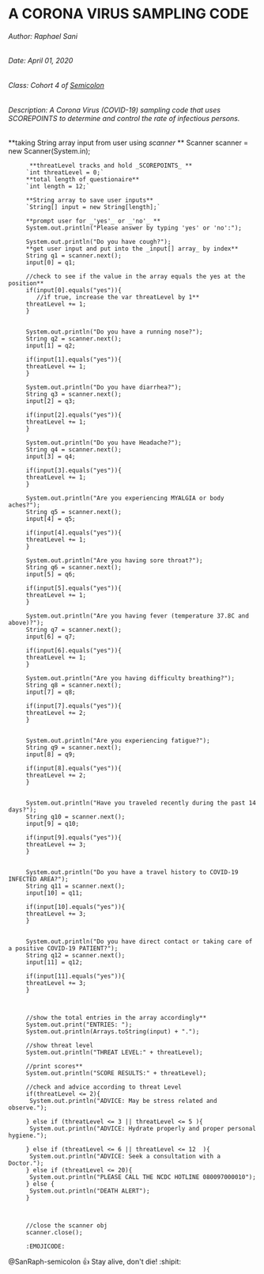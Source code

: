 # A CORONA VIRUS SAMPLING CODE
###### Author: Raphael Sani
###### Date: April 01, 2020
###### Class: Cohort 4 of [Semicolon](http://www.semicolon.africa/)
###### Description: A Corona Virus (COVID-19) sampling code that uses SCOREPOINTS to determine and control the rate of infectious persons.


  **taking String array input from user using _scanner_ **
         Scanner scanner = new Scanner(System.in);
          
          **threatLevel tracks and hold _SCOREPOINTS_ **
         `int threatLevel = 0;`
         **total length of questionaire**
         `int length = 12;`

         **String array to save user inputs**
         `String[] input = new String[length];`
         
         **prompt user for _'yes'_ or _'no'_ **
         System.out.println("Please answer by typing 'yes' or 'no':");

         System.out.println("Do you have cough?");
         **get user input and put into the _input[] array_ by index**
         String q1 = scanner.next();
         input[0] = q1;

         //check to see if the value in the array equals the yes at the position**
         if(input[0].equals("yes")){
         	//if true, increase the var threatLevel by 1**
         threatLevel += 1;
         }
         

         System.out.println("Do you have a running nose?");
         String q2 = scanner.next();
         input[1] = q2;
         
         if(input[1].equals("yes")){
         threatLevel += 1;
         }

         System.out.println("Do you have diarrhea?");
         String q3 = scanner.next();
         input[2] = q3;

         if(input[2].equals("yes")){
         threatLevel += 1;
         }

         System.out.println("Do you have Headache?");
         String q4 = scanner.next();
         input[3] = q4;

         if(input[3].equals("yes")){
         threatLevel += 1;
         }

         System.out.println("Are you experiencing MYALGIA or body aches?");
         String q5 = scanner.next();
         input[4] = q5;

         if(input[4].equals("yes")){
         threatLevel += 1;
         }

         System.out.println("Are you having sore throat?");
         String q6 = scanner.next();
         input[5] = q6;

         if(input[5].equals("yes")){
         threatLevel += 1;
         }

         System.out.println("Are you having fever (temperature 37.8C and above)?");
         String q7 = scanner.next();
         input[6] = q7;

         if(input[6].equals("yes")){
         threatLevel += 1;
         }

         System.out.println("Are you having difficulty breathing?");
         String q8 = scanner.next();
         input[7] = q8;

         if(input[7].equals("yes")){
         threatLevel += 2;
         }


         System.out.println("Are you experiencing fatigue?");
         String q9 = scanner.next();
         input[8] = q9;

         if(input[8].equals("yes")){
         threatLevel += 2;
         }


         System.out.println("Have you traveled recently during the past 14 days?");
         String q10 = scanner.next();
         input[9] = q10;

         if(input[9].equals("yes")){
         threatLevel += 3;
         }


         System.out.println("Do you have a travel history to COVID-19 INFECTED AREA?");
         String q11 = scanner.next();
         input[10] = q11;

         if(input[10].equals("yes")){
         threatLevel += 3;
         }


         System.out.println("Do you have direct contact or taking care of a positive COVID-19 PATIENT?");
         String q12 = scanner.next();
         input[11] = q12;

         if(input[11].equals("yes")){
         threatLevel += 3;
         }
         


         //show the total entries in the array accordingly**
         System.out.print("ENTRIES: ");
         System.out.println(Arrays.toString(input) + ".");

         //show threat level
         System.out.println("THREAT LEVEL:" + threatLevel);

         //print scores**
         System.out.println("SCORE RESULTS:" + threatLevel);

         //check and advice according to threat Level
         if(threatLevel <= 2){
          System.out.println("ADVICE: May be stress related and observe.");

         } else if (threatLevel <= 3 || threatLevel <= 5 ){
          System.out.println("ADVICE: Hydrate properly and proper personal hygiene.");

         } else if (threatLevel <= 6 || threatLevel <= 12  ){
          System.out.println("ADVICE: Seek a consultation with a Doctor.");
         } else if (threatLevel <= 20){
          System.out.println("PLEASE CALL THE NCDC HOTLINE 080097000010");
         } else {
          System.out.println("DEATH ALERT");
         }

         

         //close the scanner obj
         scanner.close();

         :EMOJICODE:

@SanRaph-semicolon :+1: Stay alive, don't die! :shipit:

